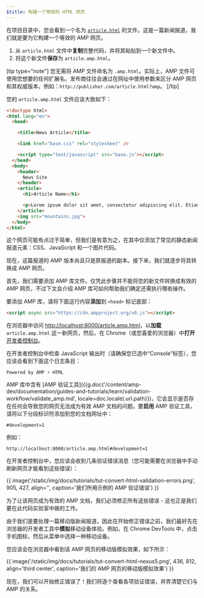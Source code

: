 ```yaml
---
$title: 构建一个常规的 HTML 网页
---
```


在项目目录中，您会看到一个名为 [`article.html`](https://github.com/googlecodelabs/accelerated-mobile-pages-foundations/blob/master/article.html) 的文件。这是一篇新闻报道，我们就是要为它构建一个等效的 AMP 网页。

1.  从 `article.html` 文件中**复制**完整代码，并将其粘贴到一个新文件中。
2.  将这个新文件**保存**为 `article.amp.html`。

[tip type="note"]
您无需将 AMP 文件命名为 `.amp.html`。实际上，AMP 文件可使用您想要的任何扩展名。发布商往往会通过在网址中使用参数来区分 AMP 网页和其权威版本。例如：`http://publisher.com/article.html?amp`。
[/tip]

您的 `article.amp.html` 文件应该大致如下：

```html
<!doctype html>
<html lang="en">
  <head>

    <title>News Article</title>

    <link href="base.css" rel="stylesheet" />

    <script type="text/javascript" src="base.js"></script>
  </head>
  <body>
    <header>
      News Site
    </header>
    <article>
      <h1>Article Name</h1>

      <p>Lorem ipsum dolor sit amet, consectetur adipiscing elit. Etiam egestas tortor sapien, non tristique ligula accumsan eu.</p>
    </article>
    <img src="mountains.jpg">
  </body>
</html>
```

这个网页可能有点过于简单，但我们是有意为之，在其中仅添加了常见的静态新闻报道元素：CSS、JavaScript 和一个图片代码。

现在，这篇报道的 AMP 版本尚且只是原报道的副本。接下来，我们就逐步将其转换成 AMP 网页。

首先，我们需要添加 AMP 库文件。仅凭此步骤并不能将您的新文件转换成有效的 AMP 网页，不过下文会介绍 AMP 库可如何帮助我们确定还需执行哪些操作。

要添加 AMP 库，请将下面这行内容**添加**到 `<head>` 标记底部：

```html
<script async src="https://cdn.ampproject.org/v0.js"></script>
```

在浏览器中访问 [http://localhost:8000/article.amp.html](http://localhost:8000/article.amp.html)，以**加载** `article.amp.html` 这一新网页，然后，在 Chrome（或您喜爱的浏览器）中**打开**[开发者控制台](https://developer.chrome.com/devtools/docs/console)。

在开发者控制台中检查 JavaScript 输出时（请确保您已选中“Console”标签），您应该会看到下面这个日志条目：

```text
Powered by AMP ⚡ HTML
```

AMP 库中含有 [AMP 验证工具]({{g.doc('/content/amp-dev/documentation/guides-and-tutorials/learn/validation-workflow/validate_amp.md', locale=doc.locale).url.path}})，它会显示是否存在任何会导致您的网页无法成为有效 AMP 文档的问题。要**启用** AMP 验证工具，请将以下分段标识符添加到您的文档网址中：

```text
#development=1
```

例如：

```text
http://localhost:8000/article.amp.html#development=1
```

在开发者控制台中，您应该会收到几条验证错误消息（您可能需要在浏览器中手动刷新网页才能看到这些错误）：

{{ image('/static/img/docs/tutorials/tut-convert-html-validation-errors.png', 905, 427, align='', caption='我们所用示例的 AMP 验证错误') }}

为了让该网页成为有效的 AMP 文档，我们必须修正所有这些错误 - 这也正是我们要在此代码实验室中做的工作。

由于我们是要处理一篇移动版新闻报道，因此在开始修正错误之前，我们最好先在浏览器的开发者工具中**模拟**移动设备体验。例如，在 Chrome DevTools 中，点击手机图标，然后从菜单中选择一种移动设备。

您应该会在浏览器中看到该 AMP 网页的移动版模拟效果，如下所示：

{{ image('/static/img/docs/tutorials/tut-convert-html-nexus5.png', 436, 812, align='third center', caption='我们的 AMP 网页的移动版模拟效果') }}

现在，我们可以开始修正错误了！我们将逐个查看各项验证错误，并弄清楚它们与 AMP 的关系。
